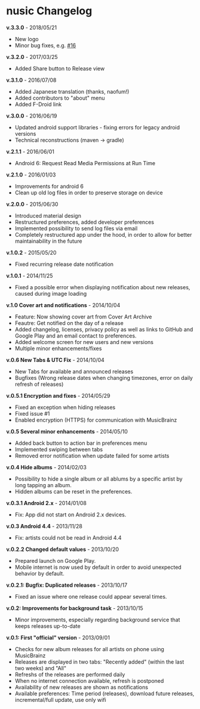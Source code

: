 nusic Changelog
=========

**v.3.3.0** - 2018/05/21

* New logo
* Minor bug fixes, e.g. [#16](https://github.com/schnatterer/nusic/issues/16)


**v.3.2.0** - 2017/03/25

* Added Share button to Release view 


**v.3.1.0** - 2016/07/08

* Added Japanese translation (thanks, naofum!)
* Added contributors to "about" menu
* Added F-Droid link


**v.3.0.0** - 2016/06/19

* Updated android support libraries - fixing errors for legacy android versions
* Technical reconstructions (maven -> gradle)


**v.2.1.1** - 2016/06/01

* Android 6: Request Read Media Permissions at Run Time


**v.2.1.0** - 2016/01/03

* Improvements for android 6
* Clean up old log files in order to preserve storage on device


**v.2.0.0** - 2015/06/30

* Introduced material design
* Restructured preferences, added developer preferences
* Implemented possibility to send log files via email
* Completely restructured app under the hood, in order to allow for better maintainability in the future


**v.1.0.2** - 2015/05/20

* Fixed recurring release date notification

**v.1.0.1** - 2014/11/25

* Fixed a possible error when displaying notification about new releases, caused during image loading

**v.1.0 Cover art and notifications** - 2014/10/04

* Feature: Now showing cover art from Cover Art Archive
* Feautre: Get notified on the day of a release
* Added changelog, licenses, privacy policy as well as links to GitHub and Google Play and an email contact to preferences.
* Added welcome screen for new users and new versions
* Multiple minor enhancements/fixes

**v.0.6 New Tabs & UTC Fix** - 2014/10/04

* New Tabs for available and announced releases
* Bugfixes (Wrong release dates when changing timezones, error on daily refresh of releases)

**v.0.5.1 Encryption and fixes** - 2014/05/29

* Fixed an exception when hiding releases
* Fixed issue #1
* Enabled encryption (HTTPS) for communication with MusicBrainz

**v.0.5 Several minor enhancements** - 2014/05/10

* Added back button to action bar in preferences menu
* Implemented swiping between tabs
* Removed error notification when update failed for some artists

**v.0.4 Hide albums** - 2014/02/03

* Possibility to hide a single album or all ablums by a specific artist by long tapping an album.
* Hidden albums can be reset in the preferences.

**v.0.3.1 Android 2.x** - 2014/01/08

* Fix: App did not start on Android 2.x devices.

**v.0.3 Android 4.4** - 2013/11/28

* Fix: artists could not be read in Android 4.4

**v.0.2.2 Changed default values** - 2013/10/20

* Prepared launch on Google Play.
* Mobile internet is now used by default in order to avoid unexpected behavior by default.

**v.0.2.1: Bugfix: Duplicated releases** - 2013/10/17

* Fixed an issue where one release could appear several times.

**v.0.2: Improvements for background task** - 2013/10/15

* Minor improvements, especially regarding background service that keeps releases up-to-date

**v.0.1: First "official" version** - 2013/09/01

* Checks for new album releases for all artists on phone using MusicBrainz
* Releases are displayed in two tabs: "Recently added" (within the last two weeks) and "All"
* Refreshs of the releases are performed daily
* When no internet connection available, refresh is postponed
* Availability of new releases are shown as notifications
* Available preferences: Time period (releases), download future releases, incremental/full update, use only wifi

